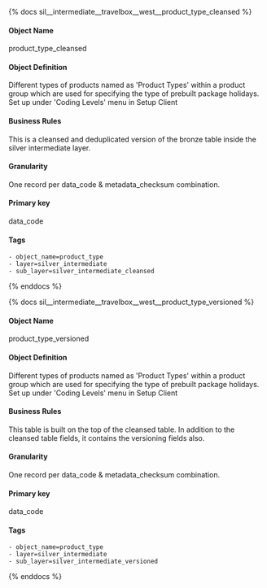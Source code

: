 {% docs sil__intermediate__travelbox__west__product_type_cleansed %}

#### Object Name
product_type_cleansed

#### Object Definition
Different types of products named as &#39;Product Types&#39; within a product group which are used for specifying the type of prebuilt package holidays. Set up under &#39;Coding Levels&#39; menu in Setup Client

#### Business Rules
This is a cleansed and deduplicated version of the bronze table inside the silver intermediate layer.

#### Granularity
One record per data_code & metadata_checksum combination.

#### Primary key
data_code

#### Tags
    - object_name=product_type
    - layer=silver_intermediate
    - sub_layer=silver_intermediate_cleansed

{% enddocs %}

{% docs sil__intermediate__travelbox__west__product_type_versioned %}

#### Object Name
product_type_versioned

#### Object Definition
Different types of products named as &#39;Product Types&#39; within a product group which are used for specifying the type of prebuilt package holidays. Set up under &#39;Coding Levels&#39; menu in Setup Client

#### Business Rules
This table is built on the top of the cleansed table. In addition to the cleansed table fields, it contains the versioning fields also.

#### Granularity
One record per data_code & metadata_checksum combination.

#### Primary key
data_code

#### Tags
    - object_name=product_type
    - layer=silver_intermediate
    - sub_layer=silver_intermediate_versioned

{% enddocs %}